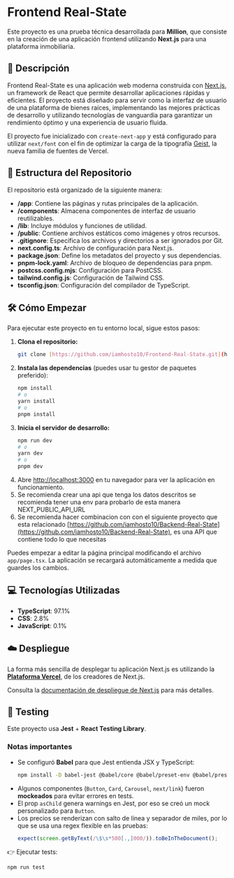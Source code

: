 # Frontend Real-State

Este proyecto es una prueba técnica desarrollada para **Million**, que consiste en la creación de una aplicación frontend utilizando **Next.js** para una plataforma inmobiliaria.

## 🚀 Descripción

Frontend Real-State es una aplicación web moderna construida con [Next.js](https://nextjs.org), un framework de React que permite desarrollar aplicaciones rápidas y eficientes. El proyecto está diseñado para servir como la interfaz de usuario de una plataforma de bienes raíces, implementando las mejores prácticas de desarrollo y utilizando tecnologías de vanguardia para garantizar un rendimiento óptimo y una experiencia de usuario fluida.

El proyecto fue inicializado con `create-next-app` y está configurado para utilizar `next/font` con el fin de optimizar la carga de la tipografía [Geist](https://vercel.com/font), la nueva familia de fuentes de Vercel.

## 📂 Estructura del Repositorio

El repositorio está organizado de la siguiente manera:

-   **/app**: Contiene las páginas y rutas principales de la aplicación.
-   **/components**: Almacena componentes de interfaz de usuario reutilizables.
-   **/lib**: Incluye módulos y funciones de utilidad.
-   **/public**: Contiene archivos estáticos como imágenes y otros recursos.
-   **.gitignore**: Especifica los archivos y directorios a ser ignorados por Git.
-   **next.config.ts**: Archivo de configuración para Next.js.
-   **package.json**: Define los metadatos del proyecto y sus dependencias.
-   **pnpm-lock.yaml**: Archivo de bloqueo de dependencias para pnpm.
-   **postcss.config.mjs**: Configuración para PostCSS.
-   **tailwind.config.js**: Configuración de Tailwind CSS.
-   **tsconfig.json**: Configuración del compilador de TypeScript.

## 🛠️ Cómo Empezar

Para ejecutar este proyecto en tu entorno local, sigue estos pasos:

1.  **Clona el repositorio:**
    ```bash
    git clone [https://github.com/iamhosto10/Frontend-Real-State.git](https://github.com/iamhosto10/Frontend-Real-State.git)
    ```
2.  **Instala las dependencias** (puedes usar tu gestor de paquetes preferido):
    ```bash
    npm install
    # o
    yarn install
    # o
    pnpm install
    ```
3.  **Inicia el servidor de desarrollo:**
    ```bash
    npm run dev
    # o
    yarn dev
    # o
    pnpm dev
    ```
4.  Abre [http://localhost:3000](http://localhost:3000) en tu navegador para ver la aplicación en funcionamiento.
5.  Se recomienda crear una api que tenga los datos descritos se recomienda tener una env para probarlo de esta manera NEXT_PUBLIC_API_URL
6.  Se recomienda hacer combinacion con con el siguiente proyecto que esta relacionado [https://github.com/iamhosto10/Backend-Real-State](https://github.com/iamhosto10/Backend-Real-State), es una API que contiene todo lo que necesitas

Puedes empezar a editar la página principal modificando el archivo `app/page.tsx`. La aplicación se recargará automáticamente a medida que guardes los cambios.

## 💻 Tecnologías Utilizadas

-   **TypeScript**: 97.1%
-   **CSS**: 2.8%
-   **JavaScript**: 0.1%

## ☁️ Despliegue

La forma más sencilla de desplegar tu aplicación Next.js es utilizando la [**Plataforma Vercel**](https://vercel.com/new?utm_medium=default-template&filter=next.js&utm_source=create-next-app&utm_campaign=create-next-app-readme), de los creadores de Next.js.

Consulta la [documentación de despliegue de Next.js](https://nextjs.org/docs/app/building-your-application/deploying) para más detalles.


## 🧪 Testing

Este proyecto usa **Jest** + **React Testing Library**.

### Notas importantes
- Se configuró **Babel** para que Jest entienda JSX y TypeScript:
  ```bash
  npm install -D babel-jest @babel/core @babel/preset-env @babel/preset-react @babel/preset-typescript
  ```
- Algunos componentes (`Button`, `Card`, `Carousel`, `next/link`) fueron **mockeados** para evitar errores en tests.
- El prop `asChild` genera warnings en Jest, por eso se creó un mock personalizado para `Button`.
- Los precios se renderizan con salto de línea y separador de miles, por lo que se usa una regex flexible en las pruebas:
  ```ts
  expect(screen.getByText(/\$\s*500[.,]000/)).toBeInTheDocument();
  ```

👉 Ejecutar tests:
```bash
npm run test
```


